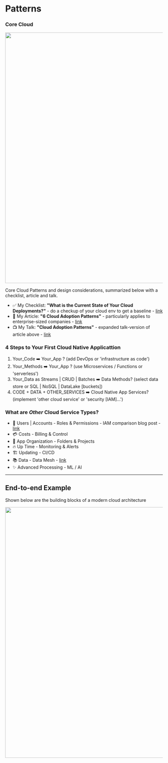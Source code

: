 # Patterns

### Core Cloud

<img src="https://miro.medium.com/max/1100/1*qXdSJxH7DtetjDlGQRyFgA.png" width=800>

Core Cloud Patterns and design considerations, summarized below with a checklist, article and talk.  

- ✅ My Checklist: **"What is the Current State of Your Cloud Deployments?"** - do a checkup of your cloud env to get a baseline - [link](https://lynnlangit.medium.com/10-legacy-cloud-considerations-44b2a5073706?sk=75a729b527de05fa13103a913c9a45db) 
- :book: My Article: **"6 Cloud Adoption Patterns"** - particularly applies to enterprise-sized companies - [link](https://lynnlangit.medium.com/cloud-adoption-patterns-d47ffc5789fe)
- :tv: My Talk: **"Cloud Adoption Patterns"** - expanded talk-version of article above - [link](https://www.youtube.com/watch?v=_su5lPuENNo)

### 4 Steps to Your First Cloud Native Applicattion
1. Your_Code ➡️ Your_App ? (add DevOps or 'infrastructure as code')
2. Your_Methods ➡️ Your_App ? (use Microservices / Functions or 'serverless')
3. Your_Data as Streams | CRUD | Batches ➡️ Data Methods? (select data store or SQL | NoSQL | DataLake [buckets])
4. CODE + DATA + OTHER_SERVICES ➡️ Cloud Native App Services? (implement 'other cloud service' or 'security [IAM]...')

### What are *Other* Cloud Service Types?

  - 🔐 Users | Accounts - Roles & Permissions - IAM comparison blog post - [link](https://ermetic.com/blog/cloud/aws-azure-and-gcp-the-ultimate-iam-comparison/)
  - 💳 Costs - Billing & Control
  - 📁 App Organization - Folders & Projects
  - 🔥 Up Time - Monitoring & Alerts
  - 🏗️ Updating - CI/CD
  - 📚 Data - Data Mesh - [link](https://www.datamesh-architecture.com/)
  - ✨ Advanced Processing - ML / AI
  
---

## End-to-end Example

Shown below are the building blocks of a modern cloud architecture

<img src="https://github.com/lynnlangit/learning-cloud/blob/master/CLOUD-PATTERNS/images/modern-cloud-arch.png" width=800>
